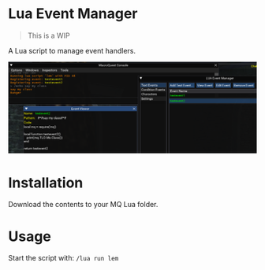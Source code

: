 # Lua Event Manager

> This is a WIP

A Lua script to manage event handlers.

![](./images/sample.png)

# Installation

Download the contents to your MQ Lua folder.

# Usage

Start the script with: `/lua run lem`

